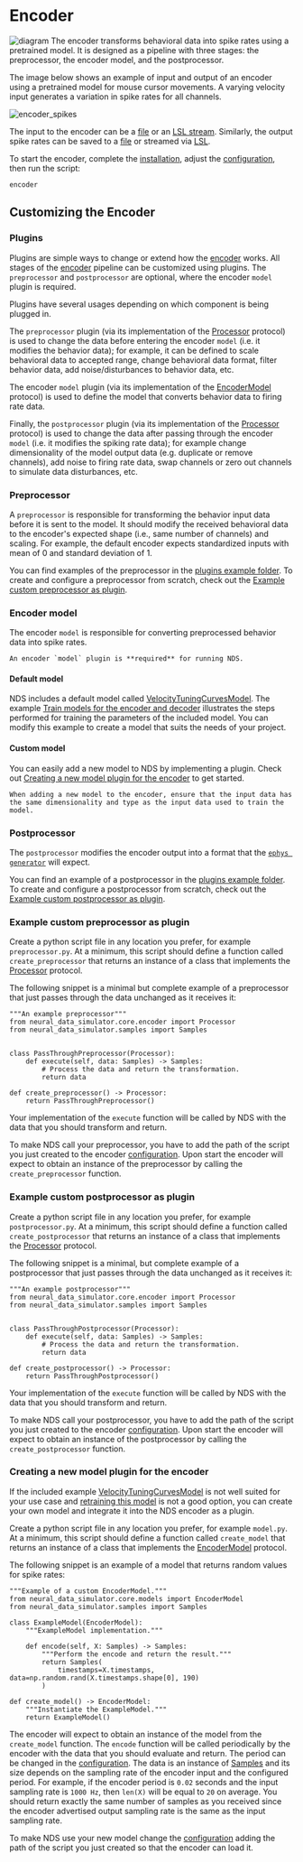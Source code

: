 # Encoder

![diagram](images/encoder.png)
The encoder transforms behavioral data into spike rates using a pretrained model.
It is designed as a pipeline with three stages: the preprocessor, the encoder model, and the postprocessor.

The image below shows an example of input and output of an encoder using a pretrained model for mouse cursor movements. A varying velocity input generates a variation in spike rates for all channels.

![encoder_spikes](images/encoder_spikes.png)

The input to the encoder can be a [file](configuring.md#prerecorded-behavior-file) or an [LSL stream](configuring.md#behavior-lsl-stream). Similarly, the output spike rates can be saved to a [file](configuring.md#save-spike-rates-to-file) or streamed via [LSL](configuring.md#spike-rates-lsl-output).

To start the encoder, complete the [installation](installation.md), adjust the [configuration](configuring.md#encoder), then run the script:

```
encoder
```

## Customizing the Encoder

### Plugins

Plugins are simple ways to change or extend how the [encoder](encoder.md) works. All stages of the [encoder](encoder.md) pipeline can be customized using plugins. The `preprocessor` and `postprocessor` are optional, where the encoder `model` plugin is required.

Plugins have several usages depending on which component is being plugged in.

The `preprocessor` plugin (via its implementation of the [Processor](neural_data_simulator.core.encoder.Processor) protocol) is used to change the data before entering the encoder `model` (i.e. it modifies the behavior data); for example, it can be defined to scale behavioral data to accepted range, change behavioral data format, filter behavior data, add noise/disturbances to behavior data, etc.

The encoder `model` plugin (via its implementation of the [EncoderModel](neural_data_simulator.core.models.EncoderModel) protocol) is used to define the model that converts behavior data to firing rate data.

Finally, the `postprocessor` plugin (via its implementation of the [Processor](neural_data_simulator.core.encoder.Processor) protocol) is used to change the data after passing through the encoder `model` (i.e. it modifies the spiking rate data); for example change dimensionality of the model output data (e.g. duplicate or remove channels), add noise to firing rate data, swap channels or zero out channels to simulate data disturbances, etc.

### Preprocessor

A `preprocessor` is responsible for transforming the behavior input data before it is sent to the model. It should modify the received behavioral data to the encoder's expected shape (i.e., same number of channels) and scaling. For example, the default encoder expects standardized inputs with mean of 0 and standard deviation of 1.

You can find examples of the preprocessor in the [plugins example folder](https://github.com/agencyenterprise/neural-data-simulator/tree/main/src/neural_data_simulator/plugins/examples). To create and configure a preprocessor from scratch, check out the [Example custom preprocessor as plugin](#example-custom-preprocessor-as-plugin).

### Encoder model

The encoder `model` is responsible for converting preprocessed behavior data into spike rates.

```{important}
An encoder `model` plugin is **required** for running NDS.
```

#### Default model

NDS includes a default model called [VelocityTuningCurvesModel](https://github.com/agencyenterprise/neural-data-simulator/blob/main/src/neural_data_simulator/plugins/examples/model.py). The example [Train models for the encoder and decoder](auto_examples/plot_train_encoder_and_decoder_model) illustrates the steps performed for training the parameters of the included model.
You can modify this example to create a model that suits the needs of your project.

#### Custom model

You can easily add a new model to NDS by implementing a plugin. Check out [Creating a new model plugin for the encoder](#creating-a-new-model-plugin-for-the-encoder) to get started.

```{note}
When adding a new model to the encoder, ensure that the input data has the same dimensionality and type as the input data used to train the model.
```

### Postprocessor

The `postprocessor` modifies the encoder output into a format that the [`ephys generator`](ephys_generator.md) will expect.

You can find an example of a postprocessor in the [plugins example folder](https://github.com/agencyenterprise/neural-data-simulator/tree/main/src/neural_data_simulator/plugins/examples). To create and configure a postprocessor from scratch, check out the [Example custom postprocessor as plugin](#example-custom-postprocessor-as-plugin).

### Example custom preprocessor as plugin

Create a python script file in any location you prefer, for example `preprocessor.py`.
At a minimum, this script should define a function called `create_preprocessor` that returns an instance of a class that implements the [Processor](neural_data_simulator.core.encoder.Processor) protocol.

The following snippet is a minimal but complete example of a preprocessor that just passes through the data unchanged as it receives it:

```
"""An example preprocessor"""
from neural_data_simulator.core.encoder import Processor
from neural_data_simulator.samples import Samples


class PassThroughPreprocessor(Processor):
    def execute(self, data: Samples) -> Samples:
        # Process the data and return the transformation.
        return data

def create_preprocessor() -> Processor:
    return PassThroughPreprocessor()
```

Your implementation of the `execute` function will be called by NDS with the data that you should transform and return.

To make NDS call your preprocessor, you have to add the path of the script you just created to the encoder [configuration](configuring.md#preprocessor). Upon start the encoder will expect to obtain an instance of the preprocessor by calling the `create_preprocessor` function.

### Example custom postprocessor as plugin

Create a python script file in any location you prefer, for example `postprocessor.py`.
At a minimum, this script should define a function called `create_postprocessor` that returns an instance of a class that implements the [Processor](neural_data_simulator.core.encoder.Processor) protocol.

The following snippet is a minimal, but complete example of a postprocessor that just passes through the data unchanged as it receives it:

```
"""An example postprocessor"""
from neural_data_simulator.core.encoder import Processor
from neural_data_simulator.samples import Samples


class PassThroughPostprocessor(Processor):
    def execute(self, data: Samples) -> Samples:
        # Process the data and return the transformation.
        return data

def create_postprocessor() -> Processor:
    return PassThroughPostprocessor()
```

Your implementation of the `execute` function will be called by NDS with the data that you should transform and return.

To make NDS call your postprocessor, you have to add the path of the script you just created to the encoder [configuration](configuring.md#postprocessor). Upon start the encoder will expect to obtain an instance of the postprocessor by calling the `create_postprocessor` function.

### Creating a new model plugin for the encoder

If the included example [VelocityTuningCurvesModel](https://github.com/agencyenterprise/neural-data-simulator/blob/main/src/neural_data_simulator/plugins/examples/model.py) is not well suited for your use case and [retraining this model](auto_examples/plot_train_encoder_and_decoder_model) is not a good option, you can create your own model and integrate it into the NDS encoder as a plugin.

Create a python script file in any location you prefer, for example `model.py`.
At a minimum, this script should define a function called `create_model` that returns an instance of a class that implements the [EncoderModel](neural_data_simulator.core.models.EncoderModel) protocol.

The following snippet is an example of a model that returns random values for spike rates:

```
"""Example of a custom EncoderModel."""
from neural_data_simulator.core.models import EncoderModel
from neural_data_simulator.samples import Samples

class ExampleModel(EncoderModel):
    """ExampleModel implementation."""

    def encode(self, X: Samples) -> Samples:
        """Perform the encode and return the result."""
        return Samples(
            timestamps=X.timestamps, data=np.random.rand(X.timestamps.shape[0], 190)
        )

def create_model() -> EncoderModel:
    """Instantiate the ExampleModel."""
    return ExampleModel()
```

The encoder will expect to obtain an instance of the model from the `create_model` function. The `encode` function will be called periodically by the encoder with the data that you should evaluate and return. The period can be changed in the [configuration](configuring.md#encoder-period). The data is an instance of [Samples](neural_data_simulator.core.samples.Samples) and its size depends on the sampling rate of the encoder input and the configured period. For example, if the encoder period is `0.02` seconds and the input sampling rate is `1000 Hz`, then `len(X)` will be equal to `20` on average. You should return exactly the same number of samples as you received since the encoder advertised output sampling rate is the same as the input sampling rate.

To make NDS use your new model change the [configuration](configuring.md#model) adding the path of the script you just created so that the encoder can load it.

